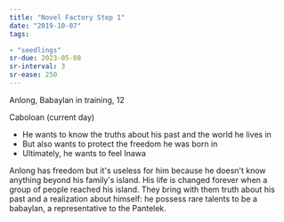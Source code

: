 ```yaml
---
title: "Novel Factory Step 1"
date: "2019-10-07"
tags:

- "seedlings"
sr-due: 2023-05-08
sr-interval: 3
sr-ease: 250
---
```


Anlong, Babaylan in training, 12

Caboloan (current day)

- He wants to know the truths about his past and the world he lives in
- But also wants to protect the freedom he was born in
- Ultimately, he wants to feel Inawa

Anlong has freedom but it's useless for him because he doesn't know anything beyond his family's island. His life is changed forever when a group of people reached his island. They bring with them truth about his past and a realization about himself: he possess rare talents to be a babaylan, a representative to the Pantelek.

